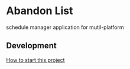 # Abandon List

schedule manager application for mutil-platform

## Development

[How to start this project](./CONTRIBUTE.md)
